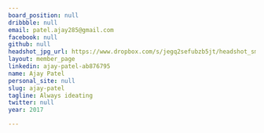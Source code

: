 ```yaml
---
board_position: null
dribbble: null
email: patel.ajay285@gmail.com
facebook: null
github: null
headshot_jpg_url: https://www.dropbox.com/s/jegq2sefubzb5jt/headshot_small_filesize.jpg?dl=0
layout: member_page
linkedin: ajay-patel-ab876795
name: Ajay Patel
personal_site: null
slug: ajay-patel
tagline: Always ideating
twitter: null
year: 2017

---
```


